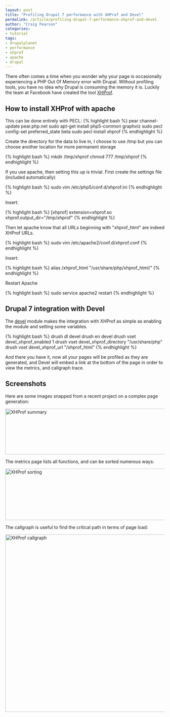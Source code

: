 ```yaml
---
layout: post
title: "Profiling Drupal 7 performance with XHProf and Devel"
permalink: /article/profiling-drupal-7-performance-xhprof-and-devel
author: "Craig Pearson"
categories:
- tutorial
tags:
- drupalplanet
- performance
- xhprof
- apache
- drupal
---
```



There often comes a time when you wonder why your page is occasionally experiencing a PHP Out Of Memory error with Drupal. Without profiling tools, you have no idea why Drupal is consuming the memory it is. Luckily the team at Facebook have created the tool <a href="https://github.com/facebook/xhprof">XHProf</a>.

## How to install XHProf with apache ##

This can be done entirely with PECL:
{% highlight bash %}
pear channel-update pear.php.net
sudo apt-get install php5-common graphviz
sudo pecl config-set preferred_state beta
sudo pecl install xhprof
{% endhighlight %}

Create the directory for the data to live in, I choose to use /tmp but you can choose another location for more permanent storage

{% highlight bash %}
mkdir /tmp/xhprof
chmod 777 /tmp/xhprof
{% endhighlight %}

If you use apache, then setting this up is trivial. First create the settings file (included automatically)

{% highlight bash %}
sudo vim /etc/php5/conf.d/xhprof.ini
{% endhighlight %}

Insert:

{% highlight bash %}
[xhprof]
extension=xhprof.so
xhprof.output_dir="/tmp/xhprof"
{% endhighlight %}

Then let apache know that all URLs beginning with "xhprof_html" are indeed XHProf URLs.

{% highlight bash %}
sudo vim /etc/apache2/conf.d/xhprof.conf
{% endhighlight %}

Insert:

{% highlight bash %}
alias /xhprof_html "/usr/share/php/xhprof_html/"
{% endhighlight %}

Restart Apache

{% highlight bash %}
sudo service apache2 restart
{% endhighlight %}

## Drupal 7 integration with Devel ##

The [devel](http://drupal.org/project/devel "Visit the module on Drupal.org") module makes the integration with XHProf as simple as enabling the module and setting some variables.

{% highlight bash %}
drush dl devel
drush en devel
drush vset devel_xhprof_enabled 1
drush vset devel_xhprof_directory "/usr/share/php"
drush vset devel_xhprof_url "/xhprof_html"
{% endhighlight %}


And there you have it, now all your pages will be profiled as they are generated, and Devel will embed a link at the bottom of the page in order to view the metrics, and callgraph trace.

## Screenshots ##

Here are some images snapped from a recent project on a complex page generation:

<img src="/img/xhprof/1.png" width="547" height="144" alt="XHProf summary"  />

The metrics page lists all functions, and can be sorted numerous ways:

<img src="/img/xhprof/2.png" width="611" height="162" alt="XHProf sorting"  />

The callgraph is useful to find the critical path in terms of page load:

<img src="/img/xhprof/3.png" width="810" height="559" alt="XHProf callgraph"  />
